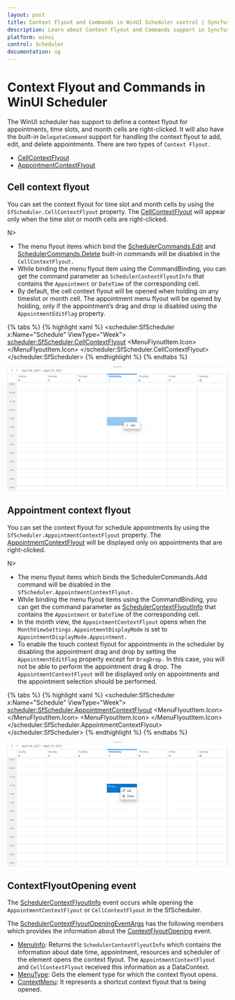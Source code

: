 ```yaml
---
layout: post
title: Context Flyout and Commands in WinUI Scheduler control | Syncfusion
description: Learn about Context Flyout and Commands support in Syncfusion WinUI Scheduler control and more details.
platform: winui
control: Scheduler
documentation: ug
---
```


# Context Flyout and Commands in WinUI Scheduler

The WinUI scheduler has support to define a context flyout for appointments, time slots, and month cells are right-clicked. It will also have the built-in `DelegateCommand` support for handling the context flyout to add, edit, and delete appointments. There are two types of `Context Flyout.`

* [CellContextFlyout](https://help.syncfusion.com/cr/winui/Syncfusion.UI.Xaml.Scheduler.SfScheduler.html#Syncfusion_UI_Xaml_Scheduler_SfScheduler_CellContextFlyout)
* [AppointmentContextFlyout](https://help.syncfusion.com/cr/winui/Syncfusion.UI.Xaml.Scheduler.SfScheduler.html#Syncfusion_UI_Xaml_Scheduler_SfScheduler_AppointmentContextFlyout)

## Cell context flyout

You can set the context flyout for time slot and month cells by using the `SfScheduler.CellContextFlyout` property. The [CellContextFlyout](https://help.syncfusion.com/cr/winui/Syncfusion.UI.Xaml.Scheduler.SfScheduler.html#Syncfusion_UI_Xaml_Scheduler_SfScheduler_CellContextFlyout) will appear only when the time slot or month cells are right-clicked.

N> 
* The menu flyout items which bind the [SchedulerCommands.Edit](https://help.syncfusion.com/cr/winui/Syncfusion.UI.Xaml.Scheduler.SchedulerCommands.html#Syncfusion_UI_Xaml_Scheduler_SchedulerCommands_Edit) and [SchedulerCommands.Delete](https://help.syncfusion.com/cr/winui/Syncfusion.UI.Xaml.Scheduler.SchedulerCommands.html#Syncfusion_UI_Xaml_Scheduler_SchedulerCommands_Delete) built-in commands will be disabled in the `CellContextFlyout.`
* While binding the menu flyout item using the CommandBinding, you can get the command parameter as `SchedulerContextFlyoutInfo` that contains the `Appointment` or `DateTime` of the corresponding cell.
* By default, the cell context flyout will be opened when holding on any timeslot or month cell. The appointment menu flyout will be opened by holding, only if the appointment’s drag and drop is disabled using the `AppointmentEditFlag` property.

{% tabs %}
{% highlight xaml %}
<scheduler:SfScheduler x:Name="Schedule" 
                       ViewType="Week">
    <scheduler:SfScheduler.CellContextFlyout>
        <MenuFlyout>
            <MenuFlyoutItem Text="Add" 
                            Foreground="{ThemeResource SystemBaseHighColor}" 
                            Command="{x:Bind Path=scheduler:SchedulerCommands.Add}" 
                            CommandParameter="{Binding}">
                <MenuFlyoutItem.Icon>
                    <FontIcon x:Name="Add" 
                              Foreground="{ThemeResource SystemBaseHighColor}" 
                              FontFamily="Segoe MDL2 Assets" 
                              Glyph="&#xE710;"/>
                </MenuFlyoutItem.Icon>
            </MenuFlyoutItem>
        </MenuFlyout>
    </scheduler:SfScheduler.CellContextFlyout>
</scheduler:SfScheduler>
{% endhighlight %}
{% endtabs %}

![cell-context-flyout-for-timeslots-in-winui-scheduler](Context-Flyout-Commands_Images/adding-cell-context-flyout-for-timeslots-in-winui-scheduler.png)

## Appointment context flyout

You can set the context flyout for schedule appointments by using the `SfScheduler.AppointmentContextFlyout` property. The [AppointmentContextFlyout](https://help.syncfusion.com/cr/winui/Syncfusion.UI.Xaml.Scheduler.SfScheduler.html#Syncfusion_UI_Xaml_Scheduler_SfScheduler_AppointmentContextFlyout) will be displayed only on appointments that are right-clicked.

N>
* The menu flyout items which binds the SchedulerCommands.Add command will be disabled in the `SfScheduler.AppointmentContextFlyout.`
* While binding the menu flyout items using the CommandBinding, you can get the command parameter as [SchedulerContextFlyoutInfo](https://help.syncfusion.com/cr/winui/Syncfusion.UI.Xaml.Scheduler.SchedulerContextFlyoutInfo.html) that contains the `Appointment` or `DateTime` of the corresponding cell.
* In the month view, the `AppointmentContextFlyout` opens when the `MonthViewSettings.AppointmentDisplayMode` is set to `AppointmentDisplayMode.Appointment.`
* To enable the touch context flyout for appointments in the scheduler by disabling the appointment drag and drop by setting the `AppointmentEditFlag` property except for `DragDrop.` In this case, you will not be able to perform the appointment drag & drop. The `AppointmentContextFlyout` will be displayed only on appointments and the appointment selection should be performed.

{% tabs %}
{% highlight xaml %}
<scheduler:SfScheduler x:Name="Schedule" 
                               ViewType="Week">
            <scheduler:SfScheduler.AppointmentContextFlyout>
                <MenuFlyout>
                    <MenuFlyoutItem Text="Edit" Foreground="{ThemeResource SystemBaseHighColor}" Command="{x:Bind Path=scheduler:SchedulerCommands.Edit}" CommandParameter="{Binding}">
                        <MenuFlyoutItem.Icon>
                            <FontIcon x:Name="Edit" Foreground="{ThemeResource SystemBaseHighColor}" FontFamily="Segoe MDL2 Assets" Glyph="&#xE70F;"/>
                        </MenuFlyoutItem.Icon>
                    </MenuFlyoutItem>
                    <MenuFlyoutItem Text="Delete" Foreground="{ThemeResource SystemBaseHighColor}" Command="{x:Bind Path=scheduler:SchedulerCommands.Delete}" CommandParameter="{Binding}">
                        <MenuFlyoutItem.Icon>
                            <FontIcon x:Name="Delete" Foreground="{ThemeResource SystemBaseHighColor}"  FontFamily="Segoe MDL2 Assets" Glyph="&#xE74D;"/>
                        </MenuFlyoutItem.Icon>
                    </MenuFlyoutItem>
                </MenuFlyout>
            </scheduler:SfScheduler.AppointmentContextFlyout>
        </scheduler:SfScheduler>
{% endhighlight %}
{% endtabs %}

![appointment-context-flyout-for-appointments-in-winui-scheduler](Context-Flyout-Commands_Images/adding-appointment-context-flyout-for-appointments-in-winui-scheduler.png)

## ContextFlyoutOpening event

The [SchedulerContextFlyoutInfo](https://help.syncfusion.com/cr/winui/Syncfusion.UI.Xaml.Scheduler.SchedulerContextFlyoutInfo.html) event occurs while opening the `AppointmentContextFlyout` or `CellContextFlyout` in the SfScheduler.

The [SchedulerContextFlyoutOpeningEventArgs](https://help.syncfusion.com/cr/winui/Syncfusion.UI.Xaml.Scheduler.SchedulerContextFlyoutOpeningEventArgs.html) has the following members which provides the information about the [ContextFlyoutOpening](https://help.syncfusion.com/cr/winui/Syncfusion.UI.Xaml.Scheduler.SfScheduler.html#Syncfusion_UI_Xaml_Scheduler_SfScheduler_ContextFlyoutOpening) event.

* [MenuInfo](https://help.syncfusion.com/cr/winui/Syncfusion.UI.Xaml.Scheduler.SchedulerContextFlyoutOpeningEventArgs.html#Syncfusion_UI_Xaml_Scheduler_SchedulerContextFlyoutOpeningEventArgs_MenuInfo): Returns the `SchedulerContextFlyoutInfo` which contains the information about date time, appointment, resources and scheduler of the element opens the context flyout. The `AppointmentContextFlyout` and `CellContextFlyout` received this information as a DataContext.
* [MenuType](https://help.syncfusion.com/cr/winui/Syncfusion.UI.Xaml.Scheduler.SchedulerContextFlyoutOpeningEventArgs.html#Syncfusion_UI_Xaml_Scheduler_SchedulerContextFlyoutOpeningEventArgs_MenuType): Gets the element type for which the context flyout opens.
* [ContextMenu](https://help.syncfusion.com/cr/winui/Syncfusion.UI.Xaml.Scheduler.SchedulerContextFlyoutOpeningEventArgs.html#Syncfusion_UI_Xaml_Scheduler_SchedulerContextFlyoutOpeningEventArgs_ContextMenu): It represents a shortcut context flyout that is being opened.
